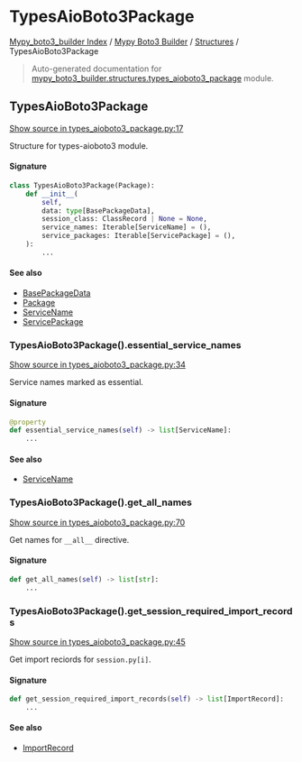 # TypesAioBoto3Package

[Mypy_boto3_builder Index](../../README.md#mypy_boto3_builder-index) /
[Mypy Boto3 Builder](../index.md#mypy-boto3-builder) /
[Structures](./index.md#structures) /
TypesAioBoto3Package

> Auto-generated documentation for [mypy_boto3_builder.structures.types_aioboto3_package](https://github.com/youtype/mypy_boto3_builder/blob/main/mypy_boto3_builder/structures/types_aioboto3_package.py) module.

## TypesAioBoto3Package

[Show source in types_aioboto3_package.py:17](https://github.com/youtype/mypy_boto3_builder/blob/main/mypy_boto3_builder/structures/types_aioboto3_package.py#L17)

Structure for types-aioboto3 module.

#### Signature

```python
class TypesAioBoto3Package(Package):
    def __init__(
        self,
        data: type[BasePackageData],
        session_class: ClassRecord | None = None,
        service_names: Iterable[ServiceName] = (),
        service_packages: Iterable[ServicePackage] = (),
    ):
        ...
```

#### See also

- [BasePackageData](../package_data.md#basepackagedata)
- [Package](./package.md#package)
- [ServiceName](../service_name.md#servicename)
- [ServicePackage](./service_package.md#servicepackage)

### TypesAioBoto3Package().essential_service_names

[Show source in types_aioboto3_package.py:34](https://github.com/youtype/mypy_boto3_builder/blob/main/mypy_boto3_builder/structures/types_aioboto3_package.py#L34)

Service names marked as essential.

#### Signature

```python
@property
def essential_service_names(self) -> list[ServiceName]:
    ...
```

#### See also

- [ServiceName](../service_name.md#servicename)

### TypesAioBoto3Package().get_all_names

[Show source in types_aioboto3_package.py:70](https://github.com/youtype/mypy_boto3_builder/blob/main/mypy_boto3_builder/structures/types_aioboto3_package.py#L70)

Get names for `__all__` directive.

#### Signature

```python
def get_all_names(self) -> list[str]:
    ...
```

### TypesAioBoto3Package().get_session_required_import_records

[Show source in types_aioboto3_package.py:45](https://github.com/youtype/mypy_boto3_builder/blob/main/mypy_boto3_builder/structures/types_aioboto3_package.py#L45)

Get import reciords for `session.py[i]`.

#### Signature

```python
def get_session_required_import_records(self) -> list[ImportRecord]:
    ...
```

#### See also

- [ImportRecord](../import_helpers/import_record.md#importrecord)
